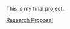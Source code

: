 This is my final project.

[Research Proposal](https://averstynen.github.io/CLIM680Project/proposal.html)
